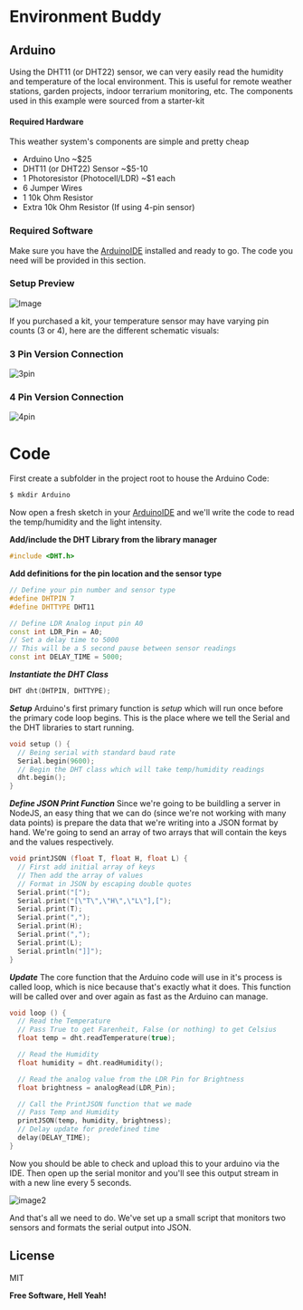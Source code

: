 # Environment Buddy
## Arduino
Using the DHT11 (or DHT22) sensor, we can very easily read the humidity and temperature of the local environment. This is useful for remote weather stations, garden projects, indoor terrarium monitoring, etc. The components used in this example were sourced from a starter-kit

#### Required Hardware
This weather system's components are simple and pretty cheap
 - Arduino Uno   ~$25
 - DHT11 (or DHT22) Sensor  ~$5-10
 - 1 Photoresistor (Photocell/LDR)  ~$1 each
 - 6 Jumper Wires
 - 1 10k Ohm Resistor
 - Extra 10k Ohm Resistor (If using 4-pin sensor)

 ### Required Software
Make sure you have the [ArduinoIDE] installed and ready to go. The code you need will be provided in this section.
### Setup Preview
![Image](http://i.imgur.com/3R8ujsy.jpg)

If you purchased a kit, your temperature sensor may have varying pin counts (3 or 4), here are the different schematic visuals:

### 3 Pin Version Connection
![3pin](http://i.imgur.com/qOextYN.png)

### 4 Pin Version Connection
![4pin](http://i.imgur.com/IL54igX.png)

# Code

First create a subfolder in the project root to house the Arduino Code:
```sh
$ mkdir Arduino
```

Now open a fresh sketch in your [ArduinoIDE] and we'll write the code to read the temp/humidity and the light intensity.

**Add/include the DHT Library from the library manager**
```c++
#include <DHT.h>
```
**Add definitions for the pin location and the sensor type**
```c++
// Define your pin number and sensor type
#define DHTPIN 7
#define DHTTYPE DHT11

// Define LDR Analog input pin A0
const int LDR_Pin = A0;
// Set a delay time to 5000
// This will be a 5 second pause between sensor readings
const int DELAY_TIME = 5000;
```
***Instantiate the DHT Class***
```c++
DHT dht(DHTPIN, DHTTYPE);
```
***Setup***
Arduino's first primary function is *setup* which will run once before the primary code loop begins. This is the place where we tell the Serial and the DHT libraries to start running.
```c++
void setup () {
  // Being serial with standard baud rate
  Serial.begin(9600);
  // Begin the DHT class which will take temp/humidity readings
  dht.begin();
}
```
***Define JSON Print Function***
Since we're going to be buildling a server in NodeJS, an easy thing that we can do (since we're not working with many data points) is prepare the data that we're writing into a JSON format by hand. We're going to send an array of two arrays that will contain the keys and the values respectively.
```c++
void printJSON (float T, float H, float L) {
  // First add initial array of keys
  // Then add the array of values
  // Format in JSON by escaping double quotes
  Serial.print("[");
  Serial.print("[\"T\",\"H\",\"L\"],[");
  Serial.print(T);
  Serial.print(",");
  Serial.print(H);
  Serial.print(",");
  Serial.print(L);
  Serial.println("]]");
}
```
***Update***
The core function that the Arduino code will use in it's process is called loop, which is nice because that's exactly what it does. This function will be called over and over again as fast as the Arduino can manage.
```c
void loop () {
  // Read the Temperature
  // Pass True to get Farenheit, False (or nothing) to get Celsius
  float temp = dht.readTemperature(true);

  // Read the Humidity
  float humidity = dht.readHumidity();

  // Read the analog value from the LDR Pin for Brightness
  float brightness = analogRead(LDR_Pin);

  // Call the PrintJSON function that we made
  // Pass Temp and Humidity
  printJSON(temp, humidity, brightness);
  // Delay update for predefined time
  delay(DELAY_TIME);
}
```

Now you should be able to check and upload this to your arduino via the IDE. Then open up the serial monitor and you'll see this output stream in with a new line every 5 seconds.

![image2](http://i.imgur.com/nbYHdXo.png)

And that's all we need to do. We've set up a small script that monitors two sensors and formats the serial output into JSON.

License
----

MIT


**Free Software, Hell Yeah!**

[//]: # (These are reference links used in the body of this note and get stripped out when the markdown processor does its job. There is no need to format nicely because it shouldn't be seen. Thanks SO - http://stackoverflow.com/questions/4823468/store-comments-in-markdown-syntax)
   [Arduino]: <https://www.arduino.cc/>
   [ArduinoIDE]: <https://www.arduino.cc/en/Main/Software>
